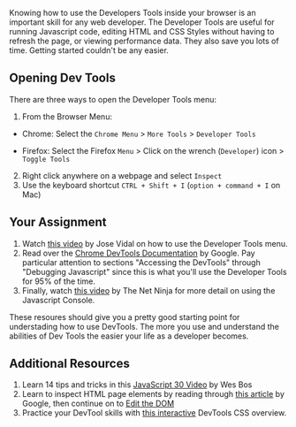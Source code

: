 Knowing how to use the Developers Tools inside your browser is an important skill for any web developer. The Developer Tools are useful for running Javascript code, editing HTML and CSS Styles without having to refresh the page, or viewing performance data. They also save you lots of time. Getting started couldn't be any easier.

## Opening Dev Tools

There are three ways to open the Developer Tools menu:
1. From the Browser Menu:
  - Chrome: Select the `Chrome Menu` > `More Tools` > `Developer Tools`

  - Firefox: Select the Firefox `Menu` > Click on the wrench (`Developer`) icon > `Toggle Tools`
2. Right click anywhere on a webpage and select `Inspect`
3. Use the keyboard shortcut `CTRL + Shift + I` (`option + command + I` on Mac)

## Your Assignment

1. Watch [this video](https://www.youtube.com/watch?v=wcFnnxfA70g) by Jose Vidal on how to use the Developer Tools menu.
2. Read over the [Chrome DevTools Documentation](https://developer.chrome.com/devtools) by Google. Pay particular attention to sections "Accessing the DevTools" through "Debugging Javascript" since this is what you'll use the Developer Tools for 95% of the time.
3. Finally, watch [this video](https://www.youtube.com/watch?v=JzZFccCEgGA) by The Net Ninja for more detail on using the Javascript Console.

These resoures should give you a pretty good starting point for understading how to use DevTools.  The more you use and understand the abilities of Dev Tools the easier your life as a developer becomes.

## Additional Resources
1. Learn 14 tips and tricks in this [JavaScript 30 Video](https://www.youtube.com/watch?v=xkzDaKwinA8) by Wes Bos
2. Learn to inspect HTML page elements by reading through [this article](https://developers.google.com/web/tools/chrome-devtools/inspect-styles/) by Google, then continue on to [Edit the DOM](https://developers.google.com/web/tools/chrome-devtools/inspect-styles/edit-dom)
3. Practice your DevTool skills with [this interactive](https://developers.google.com/web/tools/chrome-devtools/css/)  DevTools CSS overview.